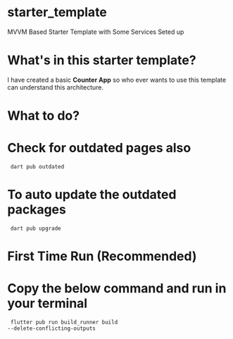 # starter_template
MVVM Based Starter Template with Some Services Seted up


# What's in this starter template? 

I have created a basic <b>Counter App</b> so who ever wants to use this template can understand this architecture. 


# What to do?

<h1 >Check for outdated pages also</h1>

<code> dart pub outdated </code>

<h1 >To auto update the outdated packages</h1>

<code> dart pub upgrade </code>

# First Time Run (Recommended)

<h1>Copy the below command and run in your terminal</h1>

<code> flutter pub run build_runner build --delete-conflicting-outputs </code>




